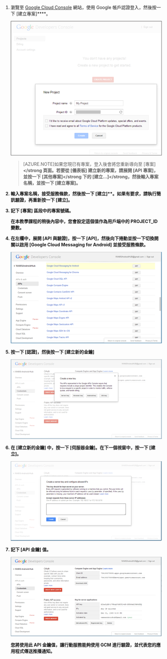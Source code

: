 ﻿
1. 瀏覽至 <a href="http://cloud.google.com/console" target="_blank">Google Cloud Console</a> 網站，使用 Google 帳戶認證登入，然後按一下 [建立專案]****。

   	![](./media/notification-hubs-android-get-started/mobile-services-google-new-project.png)   

	>[AZURE.NOTE]如果您現已有專案，登入後會將您重新導向至 [專案]<strong></strong 頁面。若要從 [儀表板] 建立新的專案，請展開 [API 專案]<strong></strong>，並按一下 [其他專案]<strong></strong 下的 [建立...]<strong></strong，然後輸入專案名稱，並按一下 [建立專案]<strong></strong>。

2. 輸入專案名稱，接受服務條款，然後按一下 [建立]**。如果有要求，請執行簡訊驗證，再重新按一下 [**建立**]。

3. 記下 [**專案**] 區段中的專案號碼。 

	在本教學課程的稍後內容中，您會設定這個值作為用戶端中的 PROJECT_ID 變數。

4. 在左欄中，展開 [**API 與驗證**]，按一下 [**API**]，然後向下捲動並按一下切換開關以啟用 [**Google Cloud Messaging for Android**] 並接受服務條款。 

	![](./media/notification-hubs-android-get-started/mobile-services-google-enable-GCM.png)

5. 按一下 [**認證**]，然後按一下 [**建立新的金鑰**] 

   	![](./media/notification-hubs-android-get-started/mobile-services-google-create-server-key.png)

6. 在 [**建立新的金鑰**] 中，按一下 [**伺服器金鑰**]。在下一個視窗中，按一下 [**建立**]。

   	![](./media/notification-hubs-android-get-started/mobile-services-google-create-server-key2.png)

7. 記下 [**API 金鑰**] 值。

   	![](./media/notification-hubs-android-get-started/mobile-services-google-create-server-key3.png) 

	您將使用此 API 金鑰值，讓行動服務能夠使用 GCM 進行驗證，並代表您的應用程式傳送推播通知。


<!--HONumber=47-->
